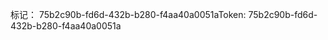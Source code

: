<span data-ttu-id="37db3-101">标记： 75b2c90b-fd6d-432b-b280-f4aa40a0051a</span><span class="sxs-lookup"><span data-stu-id="37db3-101">Token: 75b2c90b-fd6d-432b-b280-f4aa40a0051a</span></span>